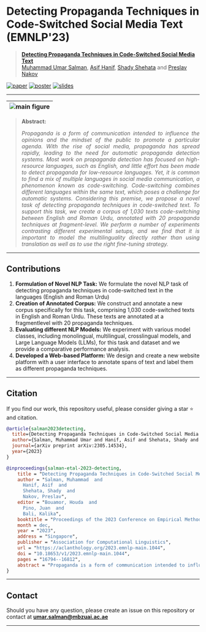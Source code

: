 # Detecting Propaganda Techniques in Code-Switched Social Media Text (EMNLP'23)

> [**Detecting Propaganda Techniques in Code-Switched Social Media Text**](https://arxiv.org/abs/2305.14534)<br>
> [Muhammad Umar Salman](https://scholar.google.com/citations?user=vR7aZzAAAAAJ&hl=en&oi=sra),
[Asif Hanif](https://scholar.google.com/citations?hl=en&user=6SO2wqUAAAAJ),
[Shady Shehata](https://scholar.google.com/citations?hl=en&user=osOiYvYAAAAJ)
and [Preslav Nakov](https://scholar.google.com/citations?hl=en&user=DfXsKZ4AAAAJ)

[![paper](https://img.shields.io/badge/arXiv-Paper-<COLOR>.svg)](https://aclanthology.org/2023.emnlp-main.1044.pdf)
[![poster](https://img.shields.io/badge/Presentation-Poster-F9D371)](https://github.com/umar1997/propaganda-codeswitched-text/tree/main/Media/Poster.pdf)
[![slides](https://img.shields.io/badge/Presentation-Slides-B762C1)](https://github.com/umar1997/propaganda-codeswitched-text/tree/main/Media/Slides.pdf)

<hr />

| ![main figure](/Media/Images/main_figure.png)|
|:--| 



> **Abstract:** <p style="text-align: justify;">*Propaganda is a form of communication intended to influence the opinions and the mindset of the public to promote a particular agenda. With the rise of social media, propaganda has spread rapidly, leading to the need for automatic propaganda detection systems. Most work on propaganda detection has focused on high-resource languages, such as English, and little effort has been made to detect propaganda for low-resource languages. Yet, it is common to find a mix of multiple languages in social media communication, a phenomenon known as code-switching. Code-switching combines different languages within the same text, which poses a challenge for automatic systems. Considering this premise, we propose a novel task of detecting propaganda techniques in code-switched text. To support this task, we create a corpus of 1,030 texts code-switching between English and Roman Urdu, annotated with 20 propaganda techniques at fragment-level. We perform a number of experiments contrasting different experimental setups, and we find that it is important to model the multilinguality directly rather than using translation as well as to use the right fine-tuning strategy.* </p>
<hr />


## Contributions
1. **Formulation of Novel NLP Task:** We formulate the novel NLP task of detecting propaganda techniques in code-switched text in the languages (English and Roman Urdu)
2. **Creation of Annotated Corpus:** We construct and annotate a new corpus specifically for this task, comprising 1,030 code-switched texts in English and Roman Urdu. These texts are annotated at a fragmentlevel with 20 propaganda techniques.
3. **Evaluating different NLP Models:** We experiment with various model classes, including monolingual, multilingual, crosslingual models, and Large Language Models (LLMs), for this task and dataset and we provide a comparative performance analysis.
4. **Developed a Web-based Platform:** We design and create a new website platform with a user interface to  annotate spans of text and label them as different propaganda techniques.

<hr />

## Citation
If you find our work, this repository useful, please consider giving a star :star: and citation.
```bibtex
@article{salman2023detecting,
  title={Detecting Propaganda Techniques in Code-Switched Social Media Text},
  author={Salman, Muhammad Umar and Hanif, Asif and Shehata, Shady and Nakov, Preslav},
  journal={arXiv preprint arXiv:2305.14534},
  year={2023}
}
```
```bibtex
@inproceedings{salman-etal-2023-detecting,
    title = "Detecting Propaganda Techniques in Code-Switched Social Media Text",
    author = "Salman, Muhammad  and
      Hanif, Asif  and
      Shehata, Shady  and
      Nakov, Preslav",
    editor = "Bouamor, Houda  and
      Pino, Juan  and
      Bali, Kalika",
    booktitle = "Proceedings of the 2023 Conference on Empirical Methods in Natural Language Processing",
    month = dec,
    year = "2023",
    address = "Singapore",
    publisher = "Association for Computational Linguistics",
    url = "https://aclanthology.org/2023.emnlp-main.1044",
    doi = "10.18653/v1/2023.emnlp-main.1044",
    pages = "16794--16812",
    abstract = "Propaganda is a form of communication intended to influence the opinions and the mindset of the public to promote a particular agenda. With the rise of social media, propaganda has spread rapidly, leading to the need for automatic propaganda detection systems. Most work on propaganda detection has focused on high-resource languages, such as English, and little effort has been made to detect propaganda for low-resource languages. Yet, it is common to find a mix of multiple languages in social media communication, a phenomenon known as code-switching. Code-switching combines different languages within the same text, which poses a challenge for automatic systems. Considering this premise, we propose a novel task of detecting propaganda techniques in code-switched text. To support this task, we create a corpus of 1,030 texts code-switching between English and Roman Urdu, annotated with 20 propaganda techniques at fragment-level. We perform a number of experiments contrasting different experimental setups, and we find that it is important to model the multilinguality directly rather than using translation as well as to use the right fine-tuning strategy. We plan to publicly release our code and dataset.",
}
```
<hr />

## Contact
Should you have any question, please create an issue on this repository or contact at **umar.salman@mbzuai.ac.ae**

<hr />

